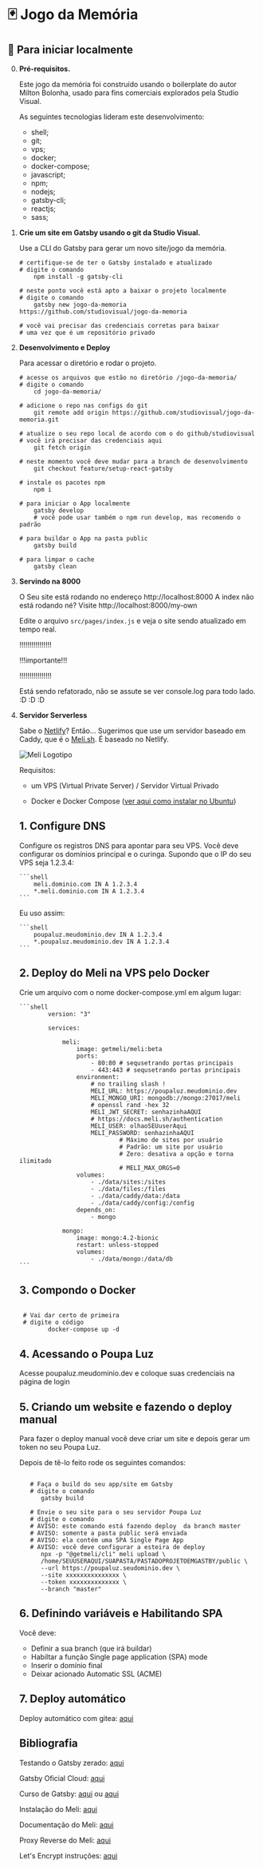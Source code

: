 # 🃏 Jogo da Memória

## 🚀 Para iniciar localmente

0.  **Pré-requisitos.**

    Este jogo da memória foi construído usando o boilerplate do autor Milton Bolonha,
    usado para fins comerciais explorados pela Studio Visual.

    As seguintes tecnologias lideram este desenvolvimento:

    - shell;
    - git;
    - vps;
    - docker;
    - docker-compose;
    - javascript;
    - npm;
    - nodejs;
    - gatsby-cli;
    - reactjs;
    - sass;

1.  **Crie um site em Gatsby usando o git da Studio Visual.**

    Use a CLI do Gatsby para gerar um novo site/jogo da memória.

    ```shell
    # certifique-se de ter o Gatsby instalado e atualizado
    # digite o comando
    	npm install -g gatsby-cli

    # neste ponto você está apto a baixar o projeto localmente
    # digite o comando
    	gatsby new jogo-da-memoria https://github.com/studiovisual/jogo-da-memoria

    # você vai precisar das credenciais corretas para baixar
    # uma vez que é um repositório privado

    ```

2.  **Desenvolvimento e Deploy**

    Para acessar o diretório e rodar o projeto.

    ```shell
    # acesse os arquivos que estão no diretório /jogo-da-memoria/
    # digite o comando
        cd jogo-da-memoria/

    # adicione o repo nas configs do git
        git remote add origin https://github.com/studiovisual/jogo-da-memoria.git

    # atualize o seu repo local de acordo com o do github/studiovisual
    # você irá precisar das credenciais aqui
        git fetch origin

    # neste momento você deve mudar para a branch de desenvolvimento
        git checkout feature/setup-react-gatsby

    # instale os pacotes npm
        npm i

    # para iniciar o App localmente
        gatsby develop
    	# você pode usar também o npm run develop, mas recomendo o padrão

    # para buildar o App na pasta public
        gatsby build

    # para limpar o cache
        gatsby clean
    ```

3.  **Servindo na 8000**

    O Seu site está rodando no endereço http://localhost:8000
    A index não está rodando né?
    Visite http://localhost:8000/my-own

    Edite o arquivo `src/pages/index.js` e veja o site sendo atualizado em tempo real.

    !!!!!!!!!!!!!!!!

    !!!importante!!!

    !!!!!!!!!!!!!!!!

    Está sendo refatorado, não se assute se ver console.log para todo lado. :D :D :D

4.  **Servidor Serverless**

    Sabe o [Netlify](https://netlify.com/)? Então...
    Sugerimos que use um servidor baseado em Caddy, que é o [Meli.sh](http://meli.sh/).
    É baseado no Netlify.

    ![Meli Logotipo](https://docs.meli.sh/img/logo.svg)

    Requisitos:

    - um VPS (Virtual Private Server) / Servidor Virtual Privado

    - Docker e Docker Compose ([ver aqui como instalar no Ubuntu](https://docs.docker.com/engine/install/ubuntu/#install-docker-engine))

    ## 1. Configure DNS

    Configure os registros DNS para apontar para seu VPS. Você deve configurar os domínios principal e o curinga. Supondo que o IP do seu VPS seja 1.2.3.4:

        ```shell
        	meli.dominio.com IN A 1.2.3.4
        	*.meli.dominio.com IN A 1.2.3.4
        ```

    Eu uso assim:

        ```shell
        	poupaluz.meudominio.dev IN A 1.2.3.4
        	*.poupaluz.meudominio.dev IN A 1.2.3.4
        ```

    ## 2. Deploy do Meli na VPS pelo Docker

    Crie um arquivo com o nome docker-compose.yml em algum lugar:

        ```shell
        		version: "3"

        		services:

        			meli:
        				image: getmeli/meli:beta
        				ports:
        					- 80:80 # sequsetrando portas principais
        					- 443:443 # sequsetrando portas principais
        				environment:
        					# no trailing slash !
        					MELI_URL: https://poupaluz.meudominio.dev
        					MELI_MONGO_URI: mongodb://mongo:27017/meli
        					# openssl rand -hex 32
        					MELI_JWT_SECRET: senhazinhaAQUI
        					# https://docs.meli.sh/authentication
        					MELI_USER: olhaoSEUuserAqui
        					MELI_PASSWORD: senhazinhaAQUI
        							# Máximo de sites por usuário
        							# Padrão: um site por usuário
        							# Zero: desativa a opção e torna ilimitado
        							# MELI_MAX_ORGS=0
        				volumes:
        					- ./data/sites:/sites
        					- ./data/files:/files
        					- ./data/caddy/data:/data
        					- ./data/caddy/config:/config
        				depends_on:
        					- mongo

        			mongo:
        				image: mongo:4.2-bionic
        				restart: unless-stopped
        				volumes:
        					- ./data/mongo:/data/db
        ```

    ## 3. Compondo o Docker

    ```shell

     # Vai dar certo de primeira
     # digite o código
    		docker-compose up -d
    ```

    ## 4. Acessando o Poupa Luz

    Acesse poupaluz.meudominio.dev e coloque suas credenciais na página de login

    ## 5. Criando um website e fazendo o deploy manual

    Para fazer o deploy manual você deve criar um site e depois gerar um token no seu Poupa Luz.

    Depois de tê-lo feito rode os seguintes comandos:

    ```shell

       # Faça o build do seu app/site em Gatsby
       # digite o comando
          gatsby build

       # Envie o seu site para o seu servidor Poupa Luz
       # digite o comando
       # AVISO: este comando está fazendo deploy  da branch master
       # AVISO: somente a pasta public será enviada
       # AVISO: ela contém uma SPA Single Page App
       # AVISO: você deve configurar a esteira de deploy
          npx -p "@getmeli/cli" meli upload \
          /home/SEUUSERAQUI/SUAPASTA/PASTADOPROJETOEMGASTBY/public \
          --url https://poupaluz.seudominio.dev \
          --site xxxxxxxxxxxxxxx \
          --token xxxxxxxxxxxxxx \
          --branch "master"
    ```

    ## 6. Definindo variáveis e Habilitando SPA

    Você deve:

    - Definir a sua branch (que irá buildar)
    - Habiltar a função Single page application (SPA) mode
    - Inserir o domínio final
    - Deixar acionado Automatic SSL (ACME)

    ## 7. Deploy automático

    Deploy automático com gitea: [aqui](https://docs.meli.sh/get-started/pr-previews?highlight=deplo#gitea)

    ## Bibliografia

    Testando o Gatsby zerado: [aqui](https://www.gatsbyjs.com/docs/quick-start/)

    Gatsby Oficial Cloud: [aqui](https://www.gatsbyjs.com/products/cloud/)

    Curso de Gatsby: [aqui](https://www.udemy.com/course/gatsby-crie-um-site-pwa-com-react-graphql-e-netlify-cms/) ou [aqui](http://bj-share.info/)

    Instalação do Meli: [aqui](https://docs.meli.sh/get-started/installation)

    Documentação do Meli: [aqui](https://docs.meli.sh/)

    Proxy Reverse do Meli: [aqui](https://docs.meli.sh/configuration/reverse-proxy?highlight=proxy#nginx)

    Let's Encrypt instruções: [aqui](https://docs.meli.sh/configuration/reverse-proxy?highlight=proxy#wildcard-certificates-from-lets-encrypt)
